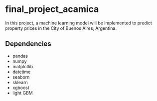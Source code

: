 # final_project_acamica

In this project, a machine learning model will be implemented to predict property prices in the City of Buenos Aires, Argentina.

## Dependencies

- pandas
- numpy
- matplotlib
- datetime
- seaborn
- sklearn
- xgboost
- light GBM

